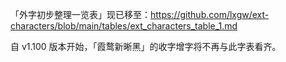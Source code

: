 「外字初步整理一览表」现已移至：https://github.com/lxgw/ext-characters/blob/main/tables/ext_characters_table_1.md

自 v1.100 版本开始，「霞鹜新晰黑」的收字增字将不再与此字表看齐。
